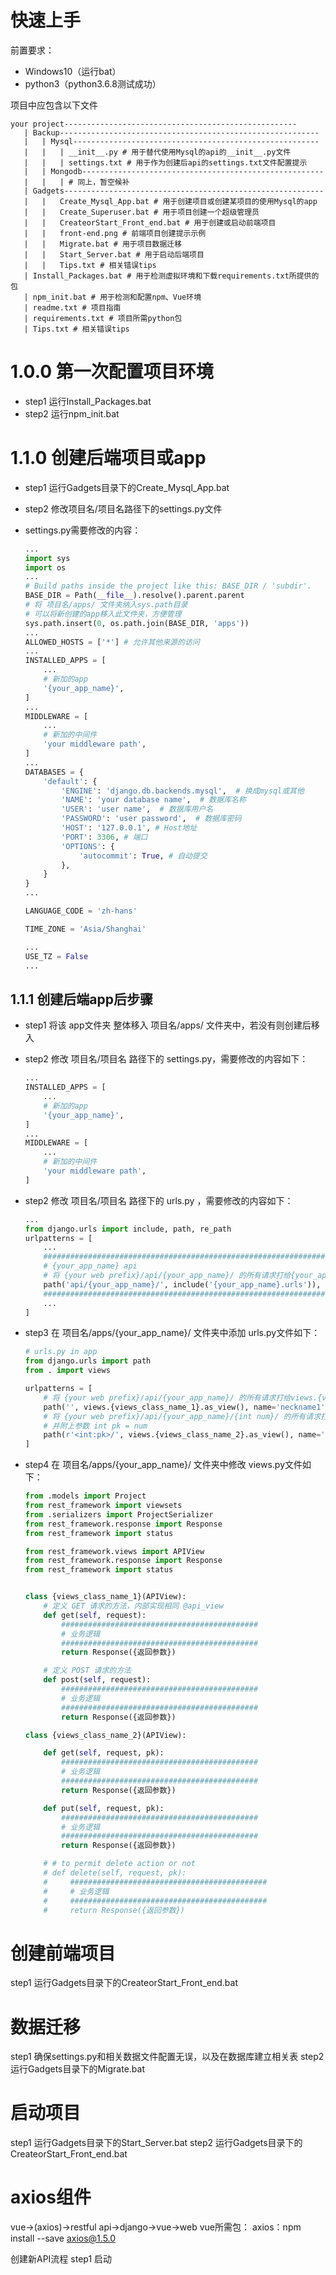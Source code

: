 
# 快速上手
前置要求：
- Windows10（运行bat）
- python3（python3.6.8测试成功）

项目中应包含以下文件

```text
your project----------------------------------------------------
   | Backup----------------------------------------------------------
   |   | Mysql-------------------------------------------------------
   |   |   | __init__.py # 用于替代使用Mysql的api的__init__.py文件
   |   |   | settings.txt # 用于作为创建后api的settings.txt文件配置提示
   |   | Mongodb------------------------------------------------------
   |   |   | # 同上，暂空候补
   | Gadgets----------------------------------------------------------
   |   |   Create_Mysql_App.bat # 用于创建项目或创建某项目的使用Mysql的app
   |   |   Create_Superuser.bat # 用于项目创建一个超级管理员
   |   |   CreateorStart_Front_end.bat # 用于创建或启动前端项目
   |   |   front-end.png # 前端项目创建提示示例
   |   |   Migrate.bat # 用于项目数据迁移
   |   |   Start_Server.bat # 用于启动后端项目
   |   |   Tips.txt # 相关错误tips
   | Install_Packages.bat # 用于检测虚拟环境和下载requirements.txt所提供的包
   | npm_init.bat # 用于检测和配置npm、Vue环境
   | readme.txt # 项目指南
   | requirements.txt # 项目所需python包
   | Tips.txt # 相关错误tips
```

# 1.0.0 第一次配置项目环境
- step1 运行Install_Packages.bat
- step2 运行npm_init.bat

# 1.1.0 创建后端项目或app
- step1 运行Gadgets目录下的Create_Mysql_App.bat
- step2 修改项目名/项目名路径下的settings.py文件

- settings.py需要修改的内容：
    ```python
    ...
    import sys
    import os
    ...
    # Build paths inside the project like this: BASE_DIR / 'subdir'.
    BASE_DIR = Path(__file__).resolve().parent.parent
    # 将 项目名/apps/ 文件夹纳入sys.path目录
    # 可以将新创建的app移入此文件夹，方便管理
    sys.path.insert(0, os.path.join(BASE_DIR, 'apps')) 
    ...
    ALLOWED_HOSTS = ['*'] # 允许其他来源的访问
    ...
    INSTALLED_APPS = [
        ...
        # 新加的app
        '{your_app_name}',
    ]
    ...
    MIDDLEWARE = [
        ...
        # 新加的中间件
        'your middleware path',
    ]
    ...
    DATABASES = {
        'default': {
            'ENGINE': 'django.db.backends.mysql',  # 换成mysql或其他
            'NAME': 'your database name',  # 数据库名称
            'USER': 'user name',  # 数据库用户名
            'PASSWORD': 'user password',  # 数据库密码
            'HOST': '127.0.0.1', # Host地址
            'PORT': 3306, # 端口
            'OPTIONS': {
                'autocommit': True, # 自动提交
            },
        }
    }
    ...
    
    LANGUAGE_CODE = 'zh-hans'
    
    TIME_ZONE = 'Asia/Shanghai'
    
    ...
    USE_TZ = False
    ...
    
    ```

## 1.1.1 创建后端app后步骤
- step1 将该 app文件夹 整体移入 项目名/apps/ 文件夹中，若没有则创建后移入
- step2 修改 项目名/项目名 路径下的 settings.py，需要修改的内容如下：
    ```python
    ...
    INSTALLED_APPS = [
        ...
        # 新加的app
        '{your_app_name}',
    ]
    ...
    MIDDLEWARE = [
        ...
        # 新加的中间件
        'your middleware path',
    ]
    ```
- step2 修改 项目名/项目名 路径下的 urls.py ，需要修改的内容如下：
    ```python
    ...
    from django.urls import include, path, re_path
    urlpatterns = [
        ...
        ###################################################################################
        # {your_app_name} api
        # 将 {your web prefix}/api/{your_app_name}/ 的所有请求打给{your_app_name}.urls
        path('api/{your_app_name}/', include('{your_app_name}.urls')),
        ###################################################################################
        ...
    ]
    ```
- step3 在 项目名/apps/{your_app_name}/ 文件夹中添加 urls.py文件如下：
    ```python
    # urls.py in app
    from django.urls import path
    from . import views
    
    urlpatterns = [
        # 将 {your web prefix}/api/{your_app_name}/ 的所有请求打给views.{views_class_name_1}
        path('', views.{views_class_name_1}.as_view(), name='neckname1'),
        # 将 {your web prefix}/api/{your_app_name}/{int num}/ 的所有请求打给views.{views_class_name_2}
        # 并附上参数 int pk = num
        path(r'<int:pk>/', views.{views_class_name_2}.as_view(), name='neckname2'),
    ]
    ```

- step4 在 项目名/apps/{your_app_name}/ 文件夹中修改 views.py文件如下：
    ```python
    from .models import Project
    from rest_framework import viewsets
    from .serializers import ProjectSerializer
    from rest_framework.response import Response
    from rest_framework import status
    
    from rest_framework.views import APIView
    from rest_framework.response import Response
    from rest_framework import status
    
    
    class {views_class_name_1}(APIView):
        # 定义 GET 请求的方法，内部实现相同 @api_view
        def get(self, request):
            ############################################
            # 业务逻辑
            ############################################
            return Response({返回参数})
    
        # 定义 POST 请求的方法
        def post(self, request):
            ############################################
            # 业务逻辑
            ############################################
            return Response({返回参数})
    
    class {views_class_name_2}(APIView):
    
        def get(self, request, pk):
            ############################################
            # 业务逻辑
            ############################################
            return Response({返回参数})
    
        def put(self, request, pk):
            ############################################
            # 业务逻辑
            ############################################
            return Response({返回参数})
    
        # # to permit delete action or not
        # def delete(self, request, pk):
        #     ############################################
        #     # 业务逻辑
        #     ############################################
        #     return Response({返回参数})
    ```

# 创建前端项目
step1 运行Gadgets目录下的CreateorStart_Front_end.bat

# 数据迁移
step1 确保settings.py和相关数据文件配置无误，以及在数据库建立相关表
step2 运行Gadgets目录下的Migrate.bat

# 启动项目
step1 运行Gadgets目录下的Start_Server.bat
step2 运行Gadgets目录下的CreateorStart_Front_end.bat

# axios组件
vue->(axios)->restful api->django->vue->web
vue所需包：
axios：npm install --save axios@1.5.0

创建新API流程
step1 启动